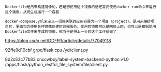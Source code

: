 	Dockerfile是用来构建镜像的，若是想使用这个镜像的话还需要使用docker run命令来运行这个镜像，从而生成运行一个容器
	
	docker-compose.yml来定义一组相关联的应用容器为一个项目（project）。是用来编排项目的，里面包含使用各种镜像创建的容器服务，使用的镜像可以是网络上的，也可以是根据使用Dockerfile文件来生成的镜像，相当于是把上一步的这个工作给做了


https://blog.csdn.net/DDFFR/article/details/77049118

92ffe0d10cbf  grpc/flask:cpu
/yd/client.py

8d2c83c77b83  cncowboy/label-system-backend-python:v1.0
/apps/flask/python_restful_file_system/file/client.py